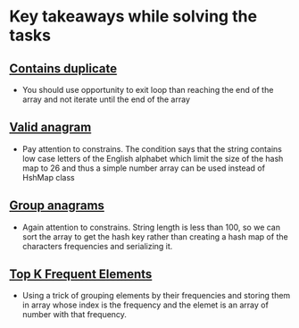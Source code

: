 # Key takeaways while solving the tasks

## [Contains duplicate](https://leetcode.com/problems/contains-duplicate/)

- You should use opportunity to exit loop than reaching the end of the array and not iterate until the end of the array

## [Valid anagram](https://leetcode.com/problems/valid-anagram/)

- Pay attention to constrains. The condition says that the string contains low case letters of the English alphabet which limit the size of the hash map to 26 and thus a simple number array can be used instead of HshMap class

## [Group anagrams](https://leetcode.com/problems/group-anagrams/)

- Again attention to constrains. String length is less than 100, so we can sort the array to get the hash key rather than creating a hash map of the characters frequencies and serializing it.

## [Top K Frequent Elements](https://leetcode.com/problems/top-k-frequent-elements/)

- Using a trick of grouping elements by their frequencies and storing them in array whose index is the frequency and the elemet is an array of number with that frequency.